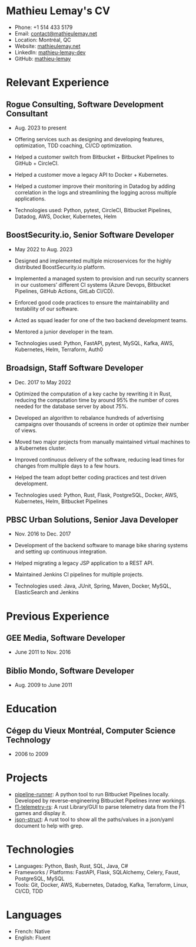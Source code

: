 # Mathieu Lemay's CV

- Phone: +1 514 433 5179
- Email: [contact@mathieulemay.net](mailto:contact@mathieulemay.net)
- Location: Montréal, QC
- Website: [mathieulemay.net](https://mathieulemay.net/)
- LinkedIn: [mathieu-lemay-dev](https://linkedin.com/in/mathieu-lemay-dev)
- GitHub: [mathieu-lemay](https://github.com/mathieu-lemay)


# Relevant Experience

## Rogue Consulting, Software Development Consultant

- Aug. 2023 to present 

- Offering services such as designing and developing features, optimization, TDD coaching, CI/CD optimization.
- Helped a customer switch from Bitbucket + Bitbucket Pipelines to GitHub + CircleCI.
- Helped a customer move a legacy API to Docker + Kubernetes.
- Helped a customer improve their monitoring in Datadog by adding correlation in the logs and streamlining the logging across multiple applications.
- Technologies used: Python, pytest, CircleCI, Bitbucket Pipelines, Datadog, AWS, Docker, Kubernetes, Helm

## BoostSecurity.io, Senior Software Developer

- May 2022 to Aug. 2023 

- Designed and implemented multiple microservices for the highly distributed BoostSecurity.io platform.
- Implemented a managed system to provision and run security scanners in our customers’ different CI systems (Azure Devops, Bitbucket Pipelines, GitHub Actions, GitLab CI/CD).
- Enforced good code practices to ensure the maintainability and testability of our software.
- Acted as squad leader for one of the two backend development teams.
- Mentored a junior developer in the team.
- Technologies used: Python, FastAPI, pytest, MySQL, Kafka, AWS, Kubernetes, Helm, Terraform, Auth0

## Broadsign, Staff Software Developer

- Dec. 2017 to May 2022 

- Optimized the computation of a key cache by rewriting it in Rust, reducing the computation time by around 95% the number of cores needed for the database server by about 75%.
- Developed an algorithm to rebalance hundreds of advertising campaigns over thousands of screens in order ot optimize their number of views.
- Moved two major projects from manually maintained virtual machines to a Kubernetes cluster.
- Improved continuous delivery of the software, reducing lead times for changes from multiple days to a few hours.
- Helped the team adopt better coding practices and test driven development.
- Technologies used: Python, Rust, Flask, PostgreSQL, Docker, AWS, Kubernetes, Helm, Bitbucket Pipelines

## PBSC Urban Solutions, Senior Java Developer

- Nov. 2016 to Dec. 2017 

- Development of the backend software to manage bike sharing systems and setting up continuous integration.
- Helped migrating a legacy JSP application to a REST API.
- Maintained Jenkins CI pipelines for multiple projects.
- Technologies used: Java, JUnit, Spring, Maven, Docker, MySQL, ElasticSearch and Jenkins

# Previous Experience

## GEE Media, Software Developer

- June 2011 to Nov. 2016 


## Biblio Mondo, Software Developer

- Aug. 2009 to June 2011 


# Education

## Cégep du Vieux Montréal, Computer Science Technology

- 2006 to 2009 


# Projects

- [pipeline-runner](https://github.com/mathieu-lemay/pipeline-runner): A python tool to run Bitbucket Pipelines locally. Developed by reverse-engineering Bitbucket Pipelines inner workings.
- [f1-telemetry-rs](https://github.com/mathieu-lemay/f1-telemetry-rs): A rust Library/GUI to parse telemetry data from the F1 games and display it.
- [json-struct](https://github.com/mathieu-lemay/json-struct): A rust tool to show all the paths/values in a json/yaml document to help with grep.
# Technologies

- Languages: Python, Bash, Rust, SQL, Java, C#
- Frameworks / Platforms: FastAPI, Flask, SQLAlchemy, Celery, Faust, PostgreSQL, MySQL
- Tools: Git, Docker, AWS, Kubernetes, Datadog, Kafka, Terraform, Linux, CI/CD, TDD
# Languages

- French: Native
- English: Fluent
